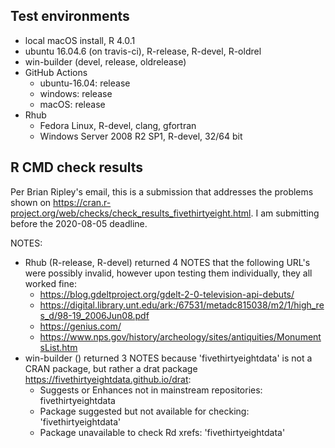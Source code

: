 ## Test environments

* local macOS install, R 4.0.1
* ubuntu 16.04.6 (on travis-ci), R-release, R-devel, R-oldrel
* win-builder (devel, release, oldrelease)
* GitHub Actions
    + ubuntu-16.04: release
    + windows: release
    + macOS: release
* Rhub
    + Fedora Linux, R-devel, clang, gfortran
    + Windows Server 2008 R2 SP1, R-devel, 32/64 bit


## R CMD check results

Per Brian Ripley's email, this is a submission that addresses the problems shown
on https://cran.r-project.org/web/checks/check_results_fivethirtyeight.html. I
am submitting before the 2020-08-05 deadline.

NOTES:

* Rhub (R-release, R-devel) returned 4 NOTES that the following URL's were
possibly invalid, however upon testing them individually, they all worked fine:
    + https://blog.gdeltproject.org/gdelt-2-0-television-api-debuts/
    + https://digital.library.unt.edu/ark:/67531/metadc815038/m2/1/high_res_d/98-19_2006Jun08.pdf
    + https://genius.com/
    + https://www.nps.gov/history/archeology/sites/antiquities/MonumentsList.htm
* win-builder () returned 3 NOTES because 'fivethirtyeightdata' is not a CRAN
package, but rather a drat package https://fivethirtyeightdata.github.io/drat:
    + Suggests or Enhances not in mainstream repositories: fivethirtyeightdata
    + Package suggested but not available for checking: 'fivethirtyeightdata'
    + Package unavailable to check Rd xrefs: 'fivethirtyeightdata'



